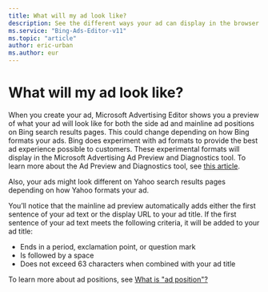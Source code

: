 ```yaml
---
title: What will my ad look like?
description: See the different ways your ad can display in the browser and find out how to change your ad title in Microsoft Advertising Editor .
ms.service: "Bing-Ads-Editor-v11"
ms.topic: "article"
author: eric-urban
ms.author: eur
---
```


# What will my ad look like?

When you create your ad, Microsoft Advertising Editor shows you a preview of what your ad will look like for both the side ad and mainline ad positions on Bing search results pages. This could change depending on how Bing formats your ads. Bing does experiment with ad formats to provide the best ad experience possible to customers. These experimental formats will display in the Microsoft Advertising Ad Preview and Diagnostics tool. To learn more about the Ad Preview and Diagnostics tool, see [this article](https://go.microsoft.com/fwlink?LinkId=624160).

Also, your ads might look different on Yahoo search results pages depending on how Yahoo formats your ad.

You’ll notice that the mainline ad preview automatically adds either the first sentence of your ad text or the display URL to your ad title. If the first sentence of your ad text meets the following criteria, it will be added to your ad title:

- Ends in a period, exclamation point, or question mark
- Is followed by a space
- Does not exceed 63 characters when combined with your ad title

To learn more about ad positions, see [What is "ad position"?](./hlp_BAE_CONC_WhatIsAdPosition.md)



